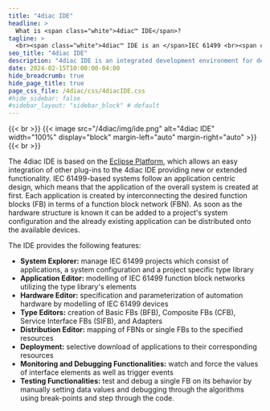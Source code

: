```yaml
---
title: "4diac IDE"
headline: > 
  What is <span class="white">4diac™ IDE</span>?
tagline: >
  <br><span class="white">4diac™ IDE is an </span>IEC 61499 <br><span class="white">Compliant Development Environment</span>.
seo_title: "4diac IDE"
description: "4diac IDE is an integrated development environment for developing distributed control applications according to the models of IEC 61499. For modelled applications and application components (IEC 61499 function blocks) code is gneerated and they can be downaloded to distributed field devices according."
date: 2024-02-15T10:00:00-04:00
hide_breadcrumb: true
hide_page_title: true
page_css_file: /4diac/css/4diacIDE.css
#hide_sidebar: false
#sidebar_layout: "sidebar_block" # default
---
```


{{< br >}}
{{< image src="/4diac/img/ide.png" alt="4diac IDE" width="100%" display="block" margin-left="auto" margin-right="auto" >}}
{{< br >}}

The 4diac IDE is based on the [Eclipse Platform](https://projects.eclipse.org/projects/eclipse.platform), which allows an easy integration of other plug-ins to the 4diac IDE providing new or extended functionality. 
IEC 61499-based systems follow an application centric design, which means that the application of the overall system is created at first.
Each application is created by interconnecting the desired function blocks (FB) in terms of a function block network (FBN). 
As soon as the hardware structure is known it can be added to a project's system configuration and the already existing application can be distributed onto the available devices.

The IDE provides the following features:

- **System Explorer:**
    manage IEC 61499 projects which consist of applications, a system configuration and a project specific type library
- **Application Editor:**
    modelling of IEC 61499 function block networks utilizing the type library's elements
- **Hardware Editor:**
    specification and parameterization of automation hardware by modelling of IEC 61499 devices
- **Type Editors:**
    creation of Basic FBs (BFB), Composite FBs (CFB), Service Interface FBs (SIFB), and Adapters
- **Distribution Editor:**
    mapping of FBNs or single FBs to the specified resources
- **Deployment:**
    selective download of applications to their corresponding resources
- **Monitoring and Debugging Functionalities:**
    watch and force the values of interface elements as well as trigger events
- **Testing Functionalities:**
    test and debug a single FB on its behavior by manually setting data values and debugging through the algorithms using break-points and step through the code.
    
